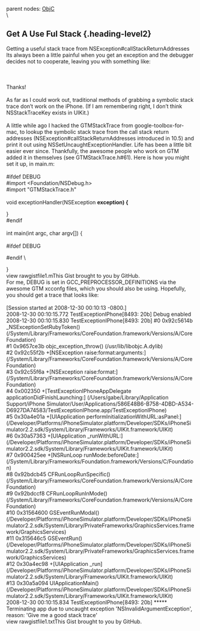 parent nodes: [ObjC](ObjC.html)\
\

Get A Use Ful Stack {.heading-level2}
-------------------

Getting a useful stack trace from NSException\#callStackReturnAddresses\
 Its always been a little painful when you get an exception and the
debugger decides not to cooperate, leaving you with something like:\
 \
 \
 \
 Thanks!\
 \
 As far as I could work out, traditional methods of grabbing a symbolic
stack trace don’t work on the iPhone. (If I am remembering right, I
don’t think NSStackTraceKey exists in UIKit.)\
 \
 A little while ago I hacked the GTMStackTrace from
google-toolbox-for-mac, to lookup the symbolic stack trace from the call
stack return addresses (NSException\#callStackReturnAddresses introduced
in 10.5) and print it out using NSSetUncaughtExceptionHandler. Life has
been a little bit easier ever since. Thankfully, the awesome people who
work on GTM added it in themselves (see GTMStackTrace.h\#61). Here is
how you might set it up, in main.m:\
 \
 \#ifdef DEBUG\
 \#import \<Foundation/NSDebug.h\>\
 \#import "GTMStackTrace.h"\
 \
 void exceptionHandler(NSException **exception) {**

}\
 \#endif\
 \
 int main(int argc, char argv[]) {\
 \
 \#ifdef DEBUG

\#endif \

}\
 view rawgistfile1.mThis Gist brought to you by GitHub.\
 For me, DEBUG is set in GCC\_PREPROCESSOR\_DEFINITIONS via the awesome
GTM xcconfg files, which you should also be using. Hopefully, you should
get a trace that looks like:\
 \
 [Session started at 2008-12-30 00:10:13 -0800.]\
 2008-12-30 00:10:15.772 TestExceptionIPhone[8493: 20b] Debug enabled\
 2008-12-30 00:10:15.830 TestExceptionIPhone[8493: 20b] \#0 0x92c5614b
\_NSExceptionSetRubyToken()
(/System/Library/Frameworks/CoreFoundation.framework/Versions/A/CoreFoundation)\
 \#1 0x9657ce3b objc\_exception\_throw() (/usr/lib/libobjc.A.dylib)\
 \#2 0x92c55f2b +[NSException raise:format:arguments:]
(/System/Library/Frameworks/CoreFoundation.framework/Versions/A/CoreFoundation)\
 \#3 0x92c55f6a +[NSException raise:format:]
(/System/Library/Frameworks/CoreFoundation.framework/Versions/A/CoreFoundation)\
 \#4 0x002350 +[TestExceptionIPhoneAppDelegate
applicationDidFinishLaunching:] (/Users/gabe/Library/Application
Support/iPhone
Simulator/User/Applications/586E48B6-B758-4DBD-A534-D6927DA74583/TestExceptionIPhone.app/TestExceptionIPhone)\
 \#5 0x30a4e01a +[UIApplication performInitializationWithURL:asPanel:]
(/Developer/Platforms/iPhoneSimulator.platform/Developer/SDKs/iPhoneSimulator2.2.sdk/System/Library/Frameworks/UIKit.framework/UIKit)\
 \#6 0x30a57363 +[UIApplication \_runWithURL:]
(/Developer/Platforms/iPhoneSimulator.platform/Developer/SDKs/iPhoneSimulator2.2.sdk/System/Library/Frameworks/UIKit.framework/UIKit)\
 \#7 0x900425ee +[NSRunLoop runMode:beforeDate:]
(/System/Library/Frameworks/Foundation.framework/Versions/C/Foundation)\
 \#8 0x92bdcb45 CFRunLoopRunSpecific()
(/System/Library/Frameworks/CoreFoundation.framework/Versions/A/CoreFoundation)\
 \#9 0x92bdccf8 CFRunLoopRunInMode()
(/System/Library/Frameworks/CoreFoundation.framework/Versions/A/CoreFoundation)\
 \#10 0x31564600 GSEventRunModal()
(/Developer/Platforms/iPhoneSimulator.platform/Developer/SDKs/iPhoneSimulator2.2.sdk/System/Library/PrivateFrameworks/GraphicsServices.framework/GraphicsServices)\
 \#11 0x315646c5 GSEventRun()
(/Developer/Platforms/iPhoneSimulator.platform/Developer/SDKs/iPhoneSimulator2.2.sdk/System/Library/PrivateFrameworks/GraphicsServices.framework/GraphicsServices)\
 \#12 0x30a4ec98 +[UIApplication \_run]
(/Developer/Platforms/iPhoneSimulator.platform/Developer/SDKs/iPhoneSimulator2.2.sdk/System/Library/Frameworks/UIKit.framework/UIKit)\
 \#13 0x30a5a094 UIApplicationMain()
(/Developer/Platforms/iPhoneSimulator.platform/Developer/SDKs/iPhoneSimulator2.2.sdk/System/Library/Frameworks/UIKit.framework/UIKit)\
 2008-12-30 00:10:15.834 TestExceptionIPhone[8493: 20b] ****\*
Terminating app due to uncaught exception 'NSInvalidArgumentException',
reason: 'Give me a good stack trace'\
 view rawgistfile1.txtThis Gist brought to you by GitHub.
